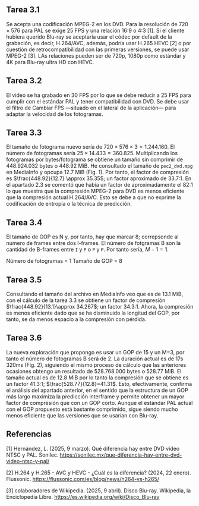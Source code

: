 ## Tarea 3.1

Se acepta una codificación MPEG-2 en los DVD. Para la resolución de $720 \times 576$ para PAL se exige 25 FPS y una relación 16:9 o 4:3 [1]. Si el cliente hubiera querido Blu-ray se aceptaría usar el códec por default de la grabación, es decir, H.264/AVC, además, podría usar H.265 HEVC [2] o por cuestión de retrocompatibilidad con las primeras versiones, se puede usar MPEG-2 [3]. LAs relaciones pueden ser de 720p, 1080p como estándar y 4K para Blu-ray ultra HD con HEVC.

## Tarea 3.2

El vídeo se ha grabado en 30 FPS por lo que se debe reducir a 25 FPS para cumplir con el estándar PAL y tener compatibilidad con DVD. Se debe usar el filtro de Cambiar FPS —situado en el lateral de la aplicación— para adaptar la velocidad de los fotogramas.

## Tarea 3.3

El tamaño de fotograma nuevo sería de $720 \times 576 \times 3=1.244.160$. El número de fotogramas sería $25 \times 14.433=360.825$. Multiplicando los fotogramas por bytes/fotograma se obtiene un tamaño sin comprimir de $448.924.032$ bytes o $448.92$ MiB. He consultado el tamaño de `pec2_dvd.mpg` en MediaInfo y opcupa 12.7 MiB (Fig. 1). Por tanto, el factor de compresión es $\frac{448.92}{12.7} \approx 35.35$; un factor aproximado de  33.7:1. En el apartado 2.3 se comentó que había un factor de aproximadamente el 82:1 lo que muestra que la compresión MPEG-2 para DVD es menos eficiente que la compresión actual H.264/AVC. Esto se debe a que no exprime la codificación de entropía o la técnica de predicción.

## Tarea 3.4

El tamaño de GOP es N y, por tanto, hay que marcar 8; correpsonde al número de frames entre dos I-frames. El número de fotgramas B son la cantidad de B-frames entre `I` y `P` o `P` y `P`. Por tanto sería, $M-1=1$.

Número de fotogramas = 1
Tamaño de GOP = 8

## Tarea 3.5

Consultando el tamaño del archivo en MediaInfo veo que es de 13.1 MiB, con el cálculo de la tarea 3.3 se obtiene un factor de compresión $\frac{448.92}{13.1}\approx 34.267$; un factor 34.3:1. Ahora, la compresión es menos eficiente dado que se ha disminuido la longitud del GOP, por tanto, se da menos espacio a la compresión con pérdida.

## Tarea 3.6

La nueva exploración que propongo es usar un GOP de 15 y un M=3, por tanto el número de fotogramas B será de 2. La duración actual es de 17s 320ms (Fig. 2), siguiendo el mismo proceso de cálculo que las anteriores ocasiones obtengo un resultado de $528.768.000$ bytes o $528.77$ MiB. El tamaño actual es de 12.8 MiB por lo tanto la compresión que se obtiene es un factor 41.3:1; $\frac{528.77}{12.8}=41.31$. Esto, efectivamente, confirma el análisis del apartado anterior, en el sentido que la estructura de un GOP más largo maximiza la predicción interframe y permite obtener un mayor factor de compresión que con un GOP corto. Aunque el estándar PAL actual con el GOP propuesto está bastante comprimido, sigue siendo mucho menos eficiente que las versiones que se usarían con Blu-ray.

## Referencias

[1] Hernández, L. (2025, 9 marzo). Qué diferencia hay entre DVD video NTSC y PAL. Sonilec. https://sonilec.mx/que-diferencia-hay-entre-dvd-video-ntsc-y-pal/

[2] H.264 y H.265 - AVC y HEVC - ¿Cuál es la diferencia? (2024, 22 enero). Flussonic. https://flussonic.com/es/blog/news/h264-vs-h265/

[3] colaboradores de Wikipedia. (2025, 9 abril). Disco Blu-ray. Wikipedia, la Enciclopedia Libre. https://es.wikipedia.org/wiki/Disco_Blu-ray
